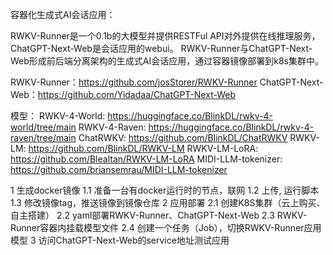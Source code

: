 
容器化生成式AI会话应用：

RWKV-Runner是一个0.1b的大模型并提供RESTFul API对外提供在线推理服务，
ChatGPT-Next-Web是会话应用的webui。
RWKV-Runner与ChatGPT-Next-Web形成前后端分离架构的生成式AI会话应用，通过容器镜像部署到k8s集群中。

RWKV-Runner：https://github.com/josStorer/RWKV-Runner
ChatGPT-Next-Web：https://github.com/Yidadaa/ChatGPT-Next-Web

模型：
RWKV-4-World: https://huggingface.co/BlinkDL/rwkv-4-world/tree/main
RWKV-4-Raven: https://huggingface.co/BlinkDL/rwkv-4-raven/tree/main
ChatRWKV: https://github.com/BlinkDL/ChatRWKV
RWKV-LM: https://github.com/BlinkDL/RWKV-LM
RWKV-LM-LoRA: https://github.com/Blealtan/RWKV-LM-LoRA
MIDI-LLM-tokenizer: https://github.com/briansemrau/MIDI-LLM-tokenizer

1 生成docker镜像
1.1 准备一台有docker运行时的节点，联网
1.2 上传, 运行脚本
1.3 修改镜像tag，推送镜像到镜像仓库
2 应用部署
2.1 创建K8S集群（云上购买、自主搭建）
2.2 yaml部署RWKV-Runner、ChatGPT-Next-Web
2.3 RWKV-Runner容器内挂载模型文件
2.4 创建一个任务（Job），切换RWKV-Runner应用模型
3 访问ChatGPT-Next-Web的service地址测试应用

